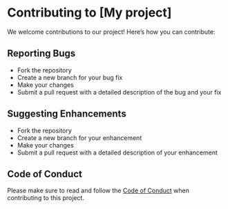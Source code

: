 # Contributing to [My project]

We welcome contributions to our project! Here’s how you can contribute:

## Reporting Bugs
- Fork the repository
- Create a new branch for your bug fix
- Make your changes
- Submit a pull request with a detailed description of the bug and your fix

## Suggesting Enhancements
- Fork the repository
- Create a new branch for your enhancement
- Make your changes
- Submit a pull request with a detailed description of your enhancement

## Code of Conduct
Please make sure to read and follow the [Code of Conduct](CODE_OF_CONDUCT.md) when contributing to this project.
